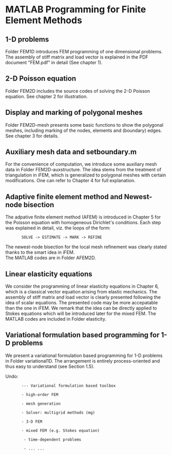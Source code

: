 # MATLAB Programming for Finite Element Methods

## 1-D problems

Folder FEM1D introduces FEM programming of one dimensional problems.    
    The assembly of stiff matrix and load vector is explained in the PDF document 
	"FEM.pdf" in detail (See chapter 1).

## 2-D Poisson equation
Folder FEM2D includes the source codes of solving the 2-D Poisson equation.
   See chapter 2 for illustration.

## Display and marking of polygonal meshes
Folder FEM2D-mesh presents some basic functions to show the polygonal meshes, including 
   marking of the nodes, elements and (boundary) edges.
   See chapter 3 for details.

## Auxiliary mesh data and setboundary.m
For the convenience of computation, we introduce some auxiliary mesh data in Folder FEM2D-auxstructure. 
   The idea stems from the treatment of triangulation in iFEM, which is generalized to polygonal meshes with 
certain modifications.  One can refer to Chapter 4 for full explanation.

## Adaptive finite element method and Newest-node bisection
The adpative finite element method (AFEM) is introduced in Chapter 5 for the Poisson equation with homogeneous Dirichlet's 
   conditions.  Each step was explained in detail, viz. the loops of the form: 

           SOLVE -> ESTIMATE -> MARK -> REFINE

The newest-node bisection for the local mesh refinement was clearly stated  thanks to the smart idea in iFEM.  
The MATLAB codes are in Folder AFEM2D. 

## Linear elasticity equations
We consider the programming of linear elasticity equations in Chapter 6, which is a classical vector equation arising from 
   elastic mechanics. The assembly of stiff matrix and load vector is clearly presented following the idea of scalar equations. 
   The presented code may be more accepatable than the one in iFEM. We remark that the idea can be directly applied to 
    Stokes equations which will be introduced later for the mixed FEM.  The MATLAB codes are included in Folder elasticity. 
    
## Variational formulation based programming for 1-D problems
We present a variational formulation based programming for 1-D problems in Folder variational1D. The arrangement is entirely process-oriented and thus easy to understand (see Section 1.5). 



Undo: 

           --- Variational formulation based toolbox
   
           - high-order FEM
	   
           - mesh generation   
   
           - Solver: multigrid methods (mg)   
   
           - 3-D FEM      

           - mixed FEM (e.g. Stokes equation)   
  
            - time-dependent problems     

            - ... ...
